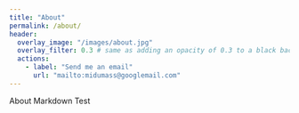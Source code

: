 ```yaml
---
title: "About"
permalink: /about/
header:
  overlay_image: "/images/about.jpg"
  overlay_filter: 0.3 # same as adding an opacity of 0.3 to a black background
  actions:
    - label: "Send me an email"
      url: "mailto:midumass@googlemail.com"
---
```

About Markdown Test
